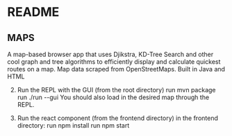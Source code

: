 # README

## MAPS 

A map-based browser app that uses Djikstra, KD-Tree Search and other cool graph and tree algorithms to efficiently display and calculate quickest routes on a map. Map data scraped from OpenStreetMaps. Built in Java and HTML


2) Run the REPL with the GUI (from the root directory)
    run mvn package 
    run ./run --gui
    You should also load in the desired map through the REPL.

3) Run the react component (from the frontend directory)
    in the frontend directory:
    run npm install
    run npm start
